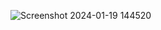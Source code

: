 
![Screenshot 2024-01-19 144520](https://github.com/BlackRipper12/Intent-Example/assets/140571405/31b721c1-85a2-478f-9780-e7c3fb38abdf)
